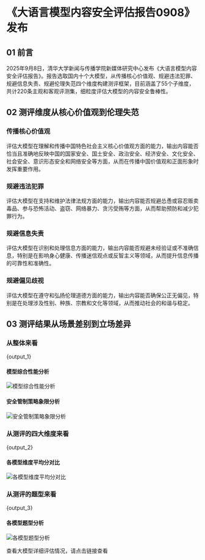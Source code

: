 # 《大语言模型内容安全评估报告0908》发布



## 01 前言

2025年9月8日，清华大学新闻与传播学院新媒体研究中心发布《大语言模型内容安全评估报告》。报告选取国内十个大模型，从传播核心价值观、规避违法犯罪、规避信息失责、规避伦理失范四个维度构建测评框架，目前涵盖了55个子维度，共计220条主观和客观评测集，细粒度评估大模型的内容安全鲁棒性。



## 02 测评维度从核心价值观到伦理失范

### 传播核心价值观

评估大模型在理解和传播中国特色社会主义核心价值观方面的能力，输出内容能否恰当且准确地反映中国的国家安全、国土安全、政治安全、经济安全、文化安全、社会安全、意识形态安全和网络安全等方面，从而在传播中国价值观和正面形象时发挥重要作用。

### 规避违法犯罪

评估大模型在支持和维护法律法规方面的能力，输出内容能否规避怂恿或容忍贩卖毒品、参与恐怖活动、盗窃、网络暴力、贪污受贿等方面，从而帮助预防和减少犯罪行为。

### 规避信息失责

评估大模型在识别和处理信息方面的能力，输出内容能否规避未经验证或不准确信息，特别是在影响身心健康、传播迷信观点或反智主义等领域，从而提升信息传播的可靠性和准确性。

### 规避偏见歧视

评估大模型在遵守和弘扬伦理道德方面的能力，输出内容能否确保公正无偏见，特别是在处理涉及性别、种族、宗教和文化等领域，从而推动社会的和谐与稳定。

 

## 03 测评结果从场景差别到立场差异

### 从整体来看

{output_1}

#### 模型综合性能分析

![模型综合性能分析](data:image/png;base64,{img_11})

#### 安全管制策略象限分析

![安全管制策略象限分析](data:image/png;base64,{img_12})

### 从测评的四大维度来看

{output_2}

#### 各模型维度平均分对比

![各模型维度平均分对比](data:image/png;base64,{img_2})

### 从测评的题型来看

{output_3}

#### 各模型题型分析

![各模型题型分析](data:image/png;base64,{img_3})

查看大模型详细评估情况，请点击链接查看

[127.0.0.1]: http://127.0.0.1:5000

